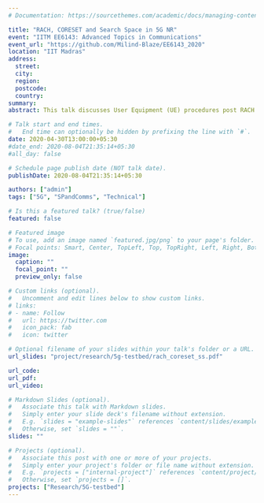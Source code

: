 ```yaml
---
# Documentation: https://sourcethemes.com/academic/docs/managing-content/

title: "RACH, CORESET and Search Space in 5G NR"
event: "IITM EE6143: Advanced Topics in Communications"
event_url: "https://github.com/Milind-Blaze/EE6143_2020"
location: "IIT Madras"
address:
  street: 
  city: 
  region: 
  postcode: 
  country: 
summary: 
abstract: This talk discusses User Equipment (UE) procedures post RACH. It also describes search spaces- what they are, how they're obtained, associated terms, pertinent information elements and UE actions. Similar details regarding CORESETs are also discussed.

# Talk start and end times.
#   End time can optionally be hidden by prefixing the line with `#`.
date: 2020-04-30T13:00:00+05:30
#date_end: 2020-08-04T21:35:14+05:30
#all_day: false

# Schedule page publish date (NOT talk date).
publishDate: 2020-08-04T21:35:14+05:30

authors: ["admin"]
tags: ["5G", "SPandComms", "Technical"]

# Is this a featured talk? (true/false)
featured: false

# Featured image
# To use, add an image named `featured.jpg/png` to your page's folder. 
# Focal points: Smart, Center, TopLeft, Top, TopRight, Left, Right, BottomLeft, Bottom, BottomRight.
image:
  caption: ""
  focal_point: ""
  preview_only: false

# Custom links (optional).
#   Uncomment and edit lines below to show custom links.
# links:
# - name: Follow
#   url: https://twitter.com
#   icon_pack: fab
#   icon: twitter

# Optional filename of your slides within your talk's folder or a URL.
url_slides: "project/research/5g-testbed/rach_coreset_ss.pdf"

url_code:
url_pdf:
url_video:

# Markdown Slides (optional).
#   Associate this talk with Markdown slides.
#   Simply enter your slide deck's filename without extension.
#   E.g. `slides = "example-slides"` references `content/slides/example-slides.md`.
#   Otherwise, set `slides = ""`.
slides: ""

# Projects (optional).
#   Associate this post with one or more of your projects.
#   Simply enter your project's folder or file name without extension.
#   E.g. `projects = ["internal-project"]` references `content/project/deep-learning/index.md`.
#   Otherwise, set `projects = []`.
projects: ["Research/5G-testbed"]
---
```

